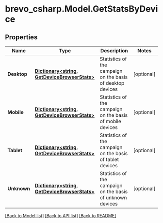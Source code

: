 # brevo_csharp.Model.GetStatsByDevice
## Properties

Name | Type | Description | Notes
------------ | ------------- | ------------- | -------------
**Desktop** | [**Dictionary&lt;string, GetDeviceBrowserStats&gt;**](GetDeviceBrowserStats.md) | Statistics of the campaign on the basis of desktop devices | [optional] 
**Mobile** | [**Dictionary&lt;string, GetDeviceBrowserStats&gt;**](GetDeviceBrowserStats.md) | Statistics of the campaign on the basis of mobile devices | [optional] 
**Tablet** | [**Dictionary&lt;string, GetDeviceBrowserStats&gt;**](GetDeviceBrowserStats.md) | Statistics of the campaign on the basis of tablet devices | [optional] 
**Unknown** | [**Dictionary&lt;string, GetDeviceBrowserStats&gt;**](GetDeviceBrowserStats.md) | Statistics of the campaign on the basis of unknown devices | [optional] 

[[Back to Model list]](../README.md#documentation-for-models) [[Back to API list]](../README.md#documentation-for-api-endpoints) [[Back to README]](../README.md)

